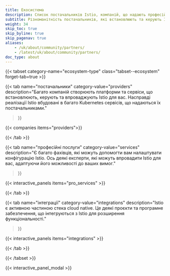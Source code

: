 ```yaml
---
title: Екосистема
description: Список постачальників Istio, компаній, що надають професійні послуги, та інтеграцій.
subtitle: Різноманітність постачальників, які встановлюють та керують Istio, професійні послуги та інтеграції допоможуть вам максимально використати вашу  сервісну мережу.
weight: 34
skip_toc: true
skip_byline: true
skip_pagenav: true
aliases:
    - /uk/about/community/partners/
    - /latest/uk/about/community/partners/
doc_type: about
---
```


[comment]: <> (Щоб додати постачальника Istio, компанію з надання професійних послуг або інтеграцію, будь ласка, перегляньте https://github.com/istio/community/blob/master/CONTRIBUTING.md#promote-your-company-on-istioio.)

{{< tabset category-name="ecosystem-type" class="tabset--ecosystem" forget-tab=true >}}

{{< tab
    name="постачальники"
    category-value="providers"
    description="Багато компаній створюють платформи та сервіси, що встановлюють, керують та впроваджують Istio для вас. Насправді реалізації Istio вбудовані в багато Kubernetes сервісів, що надаються їх постачальниками."
>}}

{{< companies items="providers">}}

{{< /tab >}}

{{< tab
    name="професійні послуги"
    category-value="services"
    description="Є багато фахівців, які можуть допомогти вам налаштувати конфігурацію Istio. Ось деякі експерти, які можуть впровадити Istio для вас, адаптуючи його можливості до ваших вимог."
>}}

{{< interactive_panels items="pro_services" >}}

{{< /tab >}}

{{< tab
    name="інтеграції"
    category-value="integrations"
    description="Istio є активною частиною стека cloud native. Це деякі проєкти та програмне забезпечення, що інтегруються з Istio для розширення функціональності."
>}}

{{< interactive_panels items="integrations" >}}

{{< /tab >}}

{{< /tabset >}}

{{< interactive_panel_modal >}}
